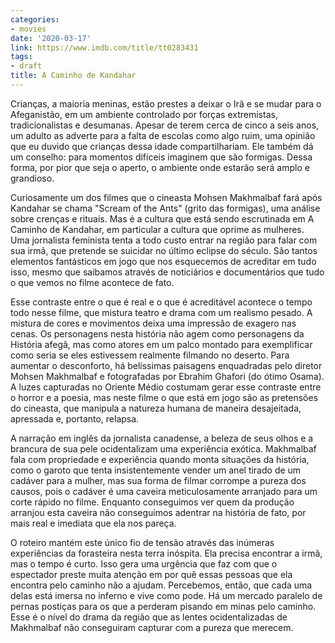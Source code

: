 ```yaml
---
categories:
- movies
date: '2020-03-17'
link: https://www.imdb.com/title/tt0283431
tags:
- draft
title: A Caminho de Kandahar
---
```


Crianças, a maioria meninas, estão prestes a deixar o Irã e se mudar para o Afeganistão, em um ambiente controlado por forças extremistas, tradicionalistas e desumanas. Apesar de terem cerca de cinco a seis anos, um adulto as adverte para a falta de escolas como algo ruim, uma opinião que eu duvido que crianças dessa idade compartilhariam. Ele também dá um conselho: para momentos difíceis imaginem que são formigas. Dessa forma, por pior que seja o aperto, o ambiente onde estarão será amplo e grandioso.

Curiosamente um dos filmes que o cineasta Mohsen Makhmalbaf fará após Kandahar se chama "Scream of the Ants" (grito das formigas), uma análise sobre crenças e rituais. Mas é a cultura que está sendo escrutinada em A Caminho de Kandahar, em particular a cultura que oprime as mulheres. Uma jornalista feminista tenta a todo custo entrar na região para falar com sua irmã, que pretende se suicidar no último eclipse do século. São tantos elementos fantásticos em jogo que nos esquecemos de acreditar em tudo isso, mesmo que saibamos através de noticiários e documentários que tudo o que vemos no filme acontece de fato.

Esse contraste entre o que é real e o que é acreditável acontece o tempo todo nesse filme, que mistura teatro e drama com um realismo pesado. A mistura de cores e movimentos deixa uma impressão de exagero nas cenas. Os personagens nesta história não agem como personagens da História afegã, mas como atores em um palco montado para exemplificar como seria se eles estivessem realmente filmando no deserto. Para aumentar o desconforto, há belíssimas paisagens enquadradas pelo diretor Mohsen Makhmalbaf e fotografadas por Ebrahim Ghafori (do ótimo Osama). A luzes capturadas no Oriente Médio costumam gerar esse contraste entre o horror e a poesia, mas neste filme o que está em jogo são as pretensões do cineasta, que manipula a natureza humana de maneira desajeitada, apressada e, portanto, relapsa.

A narração em inglês da jornalista canadense, a beleza de seus olhos e a brancura de sua pele ocidentalizam uma experiência exótica. Makhmalbaf fala com propriedade e experiência quando monta situações da história, como o garoto que tenta insistentemente vender um anel tirado de um cadáver para a mulher, mas sua forma de filmar corrompe a pureza dos causos, pois o cadáver é uma caveira meticulosamente arranjado para um corte rápido no filme. Enquanto conseguimos ver quem da produção arranjou esta caveira não conseguimos adentrar na história de fato, por mais real e imediata que ela nos pareça.

O roteiro mantém este único fio de tensão através das inúmeras experiências da forasteira nesta terra inóspita. Ela precisa encontrar a irmã, mas o tempo é curto. Isso gera uma urgência que faz com que o espectador preste muita atenção em por quê essas pessoas que ela encontra pelo caminho não a ajudam. Percebemos, então, que cada uma delas está imersa no inferno e vive como pode. Há um mercado paralelo de pernas postiças para os que a perderam pisando em minas pelo caminho. Esse é o nível do drama da região que as lentes ocidentalizadas de Makhmalbaf não conseguiram capturar com a pureza que merecem.